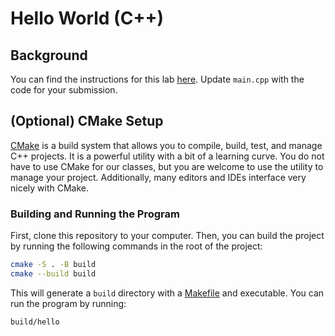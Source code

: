 # Hello World (C++)

## Background

You can find the instructions for this lab [here](https://morethanequations.com/Computer-Science/Labs/2024-12-10-hello-world). Update `main.cpp` with the code for your submission.

## (Optional) CMake Setup

[CMake](https://cmake.org/) is a build system that allows you to compile, build, test, and manage C++ projects. It is a powerful utility with a bit of a learning curve. You do not have to use CMake for our classes, but you are welcome to use the utility to manage your project. Additionally, many editors and IDEs interface very nicely with CMake.

### Building and Running the Program

First, clone this repository to your computer. Then, you can build the project by running the following commands in the root of the project:

```bash
cmake -S . -B build
cmake --build build
```

This will generate a `build` directory with a [Makefile](https://makefiletutorial.com/) and executable. You can run the program by running:

```bash
build/hello
```
